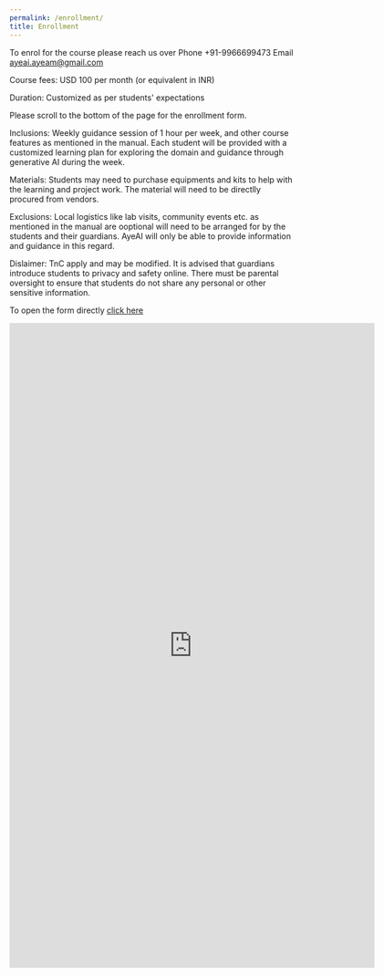 ```yaml
---
permalink: /enrollment/
title: Enrollment
---
```


To enrol for the course please reach us over 
Phone +91-9966699473
Email ayeai.ayeam@gmail.com

Course fees: USD 100 per month (or equivalent in INR)

Duration: Customized as per students' expectations

Please scroll to the bottom of the page for the enrollment form.

Inclusions: Weekly guidance session of 1 hour per week, and other course features as mentioned in the manual. Each student will be provided with a customized learning plan for exploring the domain and guidance through generative AI during the week. 

Materials: Students may need to purchase equipments and kits to help with the learning and project work. The material will need to be directlly procured from vendors.

Exclusions: Local logistics like lab visits, community events etc. as mentioned in the manual are ooptional will need to be arranged for by the students and their guardians. AyeAI will only be able to provide information and guidance in this regard.

Dislaimer: TnC apply and may be modified. It is advised that guardians introduce students to privacy and safety online. There must be parental oversight to ensure that students do not share any personal or other sensitive information.  

To open the form directly [click here](https://forms.gle/fQNa9L8smn5LBPHW8)

<iframe src="https://docs.google.com/forms/d/e/1FAIpQLSfD-nanVl1U8rKldPz-3fhslgyIscyqYxC3H3Ns0yh9m76r3g/viewform?embedded=true" width="640" height="1131" frameborder="0" marginheight="0" marginwidth="0">

Note: This is a temporary site for the course. The students' will be moved to AyeAI's regular LMS by March-April 2024 for a more streamlined experience with community interaction and research opportunities.
